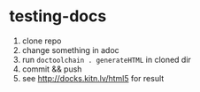 # testing-docs
1. clone repo
2. change something in adoc
3. run `doctoolchain . generateHTML` in cloned dir
4. commit && push
5. see http://docks.kitn.lv/html5 for result
